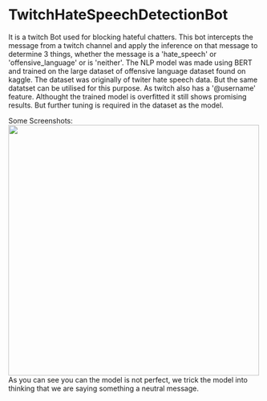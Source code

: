 # TwitchHateSpeechDetectionBot
It is a twitch Bot used for blocking hateful chatters.
This bot intercepts the message from a twitch channel and apply the inference on that message to determine 3 things, whether the message is a 'hate_speech' or 'offensive_language' or is 'neither'.
The NLP model was made using BERT and trained on the large dataset of offensive language dataset found on kaggle. The dataset was originally of twiter hate speech data. But the same datatset can be utilised for this purpose. As twitch also has a '@username' feature.
Althought the trained model is overfitted it still shows promising results. But further tuning is required in the dataset as the model.

Some Screenshots:
<br>
<img src="https://user-images.githubusercontent.com/43596461/206324835-2bb62083-d5c1-456a-9481-6e60cd778169.png" width="500">
<br>
As you can see you can the model is not perfect, we trick the model into thinking that we are saying something a neutral message.  
